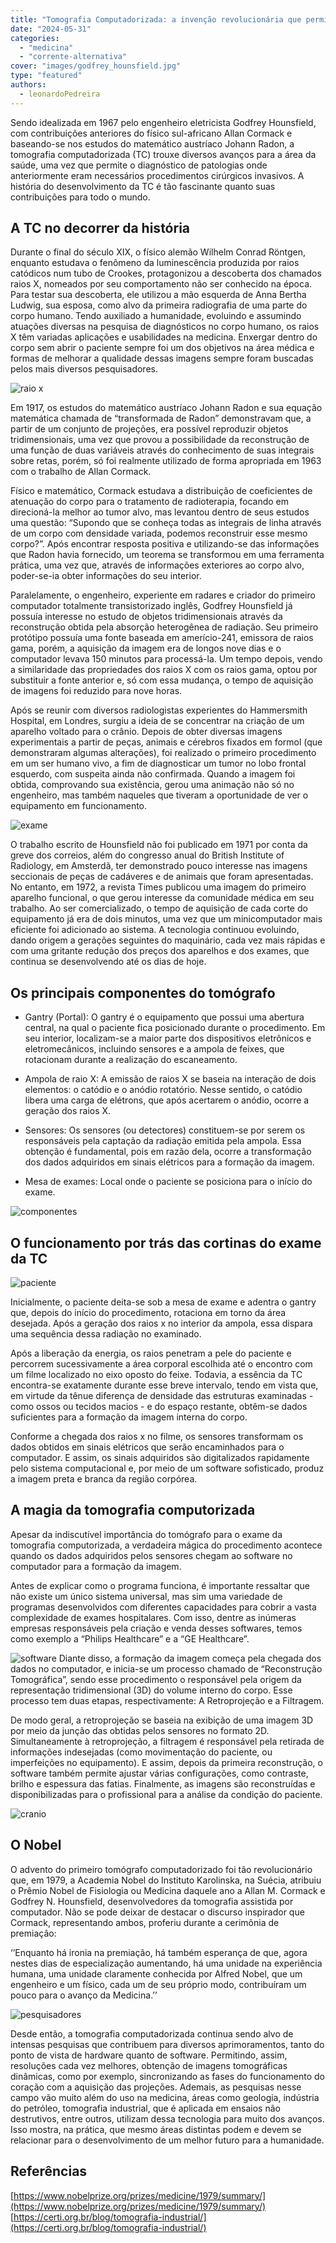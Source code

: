 ```yaml
---
title: "Tomografia Computadorizada: a invenção revolucionária que permitiu que um engenheiro eletricista ganhasse um Nobel na área da medicina."
date: "2024-05-31"
categories: 
  - "medicina"
  - "corrente-alternativa"
cover: "images/godfrey_hounsfield.jpg"
type: "featured"
authors:
  - leonardoPedreira
---
```


Sendo idealizada em 1967 pelo engenheiro eletricista Godfrey Hounsfield, com contribuições anteriores do físico sul-africano Allan Cormack e baseando-se nos estudos do matemático austríaco Johann Radon, a tomografia computadorizada (TC) trouxe diversos avanços para a área da saúde, uma vez que permite o diagnóstico de patologias onde anteriormente eram necessários procedimentos cirúrgicos invasivos.
A história do desenvolvimento da TC é tão fascinante quanto suas contribuições para todo o mundo.

## A TC no decorrer da história

Durante o final do século XIX, o físico alemão Wilhelm Conrad Röntgen, enquanto estudava o fenômeno da luminescência produzida por raios catódicos num tubo de Crookes, protagonizou a descoberta dos chamados raios X, nomeados por seu comportamento não ser conhecido na época. Para testar sua descoberta, ele utilizou a mão esquerda de Anna Bertha Ludwig, sua esposa, como alvo da primeira radiografia de uma parte do corpo humano. Tendo auxiliado a humanidade, evoluindo e assumindo atuações diversas na pesquisa de diagnósticos no corpo humano, os raios X têm variadas aplicações e usabilidades na medicina. Enxergar dentro do corpo sem abrir o paciente sempre foi um  dos objetivos na área médica e formas de melhorar a qualidade dessas imagens sempre foram buscadas pelos mais diversos pesquisadores. 

![raio x](images/raiox.jpg)

Em 1917, os estudos do matemático austríaco Johann Radon e sua equação matemática chamada de “transformada de Radon” demonstravam que, a partir de um conjunto de projeções, era possível reproduzir objetos tridimensionais, uma vez que provou a possibilidade da reconstrução de uma função de duas variáveis através do conhecimento de suas integrais sobre retas, porém, só foi realmente utilizado de forma apropriada em 1963 com o trabalho de Allan Cormack. 

Físico e matemático, Cormack estudava a distribuição de coeficientes de atenuação do corpo para o tratamento de radioterapia, focando em direcioná-la melhor ao tumor alvo, mas levantou dentro de seus estudos uma questão: “Supondo que se conheça todas as  integrais de linha através de um corpo com densidade variada, podemos reconstruir esse mesmo corpo?”. Após encontrar resposta positiva e utilizando-se das informações que Radon havia fornecido, um teorema se transformou em uma ferramenta prática, uma vez que, através de informações exteriores ao corpo alvo, poder-se-ia obter informações do seu interior.

Paralelamente, o engenheiro, experiente em radares e criador do primeiro computador totalmente transistorizado inglês, Godfrey Hounsfield já possuía interesse no estudo de objetos tridimensionais através da reconstrução obtida pela absorção heterogênea de radiação. Seu primeiro protótipo possuía uma fonte baseada em amerício-241, emissora de raios gama, porém, a aquisição da imagem era de longos nove dias e o computador levava 150 minutos para processá-la. Um tempo depois, vendo a similaridade das propriedades dos raios X com os raios gama, optou por substituir a fonte anterior e, só com essa mudança, o tempo de aquisição de imagens foi reduzido para nove horas. 

Após se reunir com diversos radiologistas experientes do Hammersmith Hospital, em Londres, surgiu a ideia de se concentrar na criação de um aparelho voltado para o crânio. Depois de obter diversas imagens experimentais a partir de peças, animais e cérebros fixados em formol (que demonstraram algumas alterações), foi realizado o primeiro procedimento em um ser humano vivo, a fim de diagnosticar um tumor no lobo frontal esquerdo, com suspeita ainda não confirmada. Quando a imagem foi obtida, comprovando sua existência, gerou uma animação não só no engenheiro, mas também naqueles que tiveram a oportunidade de ver o equipamento em funcionamento.

![ exame](images/exame.png)

O trabalho escrito de Hounsfield não foi publicado em 1971 por conta da greve dos correios, além do congresso anual do British Institute of Radiology, em Amsterdã, ter demonstrado pouco interesse nas imagens seccionais de peças de cadáveres e de animais que foram apresentadas. No entanto, em 1972, a revista Times publicou uma imagem do primeiro aparelho funcional, o que gerou interesse da comunidade médica em seu trabalho. Ao ser comercializado, o tempo de aquisição de cada corte do equipamento já era de dois minutos, uma vez que um minicomputador mais eficiente foi adicionado ao sistema. A tecnologia continuou evoluindo, dando origem a gerações seguintes do maquinário, cada vez mais rápidas e com uma gritante redução dos preços dos aparelhos e dos exames, que continua se desenvolvendo até os dias de hoje.

## Os principais componentes do tomógrafo

- Gantry (Portal): O gantry é o equipamento que possui uma abertura central, na qual o paciente fica posicionado durante o procedimento. Em seu interior, localizam-se a maior parte dos dispositivos eletrônicos e eletromecânicos, incluindo sensores e a ampola de feixes, que rotacionam durante a realização do escaneamento.

- Ampola de raio X: A emissão de raios X se baseia  na interação de dois elementos: o catódio e o anódio rotatório. Nesse sentido, o catódio libera uma carga de elétrons, que após acertarem o anódio, ocorre a geração dos raios X.

- Sensores: Os sensores (ou detectores) constituem-se por serem os responsáveis pela captação da radiação emitida pela ampola. Essa obtenção é fundamental, pois em razão dela, ocorre a transformação dos dados adquiridos em sinais elétricos para a formação da imagem.

- Mesa de exames: Local onde o paciente se posiciona para o início do exame.

![ componentes](images/componentes.png)

## O funcionamento por trás das cortinas do exame da TC

![ paciente](images/paciente.jpg)

Inicialmente, o paciente deita-se sob a mesa de exame e adentra o gantry que, depois do início do procedimento, rotaciona em torno da área desejada. Após a geração dos raios x no interior da ampola, essa dispara uma sequência dessa radiação no examinado.

Após a liberação da energia, os raios penetram a pele do paciente e percorrem sucessivamente a área corporal escolhida até o encontro com um filme localizado no eixo oposto do feixe. Todavia, a essência da TC encontra-se exatamente durante esse breve intervalo, tendo em vista que, em virtude da tênue diferença de densidade das estruturas examinadas - como ossos ou tecidos macios - e do espaço restante, obtêm-se dados suficientes para a formação da imagem interna do corpo.
 
Conforme a chegada dos raios x no filme, os sensores transformam os dados obtidos em sinais elétricos que serão encaminhados para o computador. E assim, os sinais adquiridos são digitalizados rapidamente pelo sistema computacional e, por meio de um software sofisticado, produz a imagem preta e branca da região corpórea.

## A magia da tomografia computorizada

Apesar da indiscutível importância do tomógrafo para o exame da tomografia computorizada, a verdadeira mágica do procedimento acontece quando os dados adquiridos pelos sensores chegam ao software no computador para a formação da imagem.

Antes de explicar como o programa funciona, é importante ressaltar que não existe um único sistema universal, mas sim uma variedade de programas desenvolvidos com diferentes capacidades para cobrir a vasta complexidade de exames hospitalares. Com isso, dentre as inúmeras empresas responsáveis pela criação e venda desses softwares, temos como exemplo a “Philips Healthcare” e a “GE Healthcare”.

![ software](images/software.webp)
Diante disso, a formação da imagem começa pela chegada dos dados no computador, e inicia-se um processo chamado de “Reconstrução Tomográfica”, sendo esse procedimento o responsável pela origem da representação tridimensional (3D) do volume interno do corpo. Esse processo tem duas etapas, respectivamente: A Retroprojeção e a Filtragem. 

De modo geral, a retroprojeção se baseia na exibição de uma imagem 3D por meio da junção das obtidas pelos sensores no formato 2D. Simultaneamente à retroprojeção, a filtragem é responsável pela retirada de informações indesejadas (como movimentação do paciente, ou imperfeições no equipamento). E assim, depois da primeira reconstrução, o software também permite ajustar várias configurações, como contraste, brilho e espessura das fatias. Finalmente, as imagens são reconstruídas e disponibilizadas para o profissional para a análise da condição do paciente. 

![ cranio](images/cranio.png)
## O Nobel

O advento do primeiro tomógrafo computadorizado foi tão revolucionário que, em 1979, a Academia Nobel do Instituto Karolinska, na Suécia, atribuiu o Prêmio Nobel de Fisiologia ou Medicina daquele ano a Allan M. Cormack e Godfrey N. Hounsfield, desenvolvedores da tomografia assistida por computador. Não se pode deixar de destacar o discurso inspirador que Cormack, representando ambos, proferiu durante a cerimônia de premiação:

‘’Enquanto há ironia na premiação, há também esperança de que, agora nestes dias de especialização aumentando, há uma unidade na experiência humana, uma unidade claramente conhecida por Alfred Nobel, que um engenheiro e um físico, cada um de seu próprio modo, contribuíram um pouco para o avanço da Medicina.’’

![ pesquisadores](images/pesquisadores.png) 

Desde então, a tomografia computadorizada continua sendo alvo de intensas pesquisas que contribuem para diversos aprimoramentos, tanto do ponto de vista de hardware quanto de software. Permitindo, assim, resoluções cada vez melhores, obtenção de imagens tomográficas dinâmicas, como por exemplo, sincronizando as fases do funcionamento do coração com a aquisição das projeções. Ademais, as pesquisas nesse campo vão muito além do uso na medicina, áreas como geologia, indústria do petróleo, tomografia industrial, que é aplicada em ensaios não destrutivos, entre outros, utilizam dessa tecnologia para muito dos avanços. Isso mostra, na prática, que mesmo áreas distintas podem e devem se relacionar para o desenvolvimento de um melhor futuro para a humanidade.


## Referências

[https://www.nobelprize.org/prizes/medicine/1979/summary/](https://www.nobelprize.org/prizes/medicine/1979/summary/)  [https://certi.org.br/blog/tomografia-industrial/](https://certi.org.br/blog/tomografia-industrial/)



